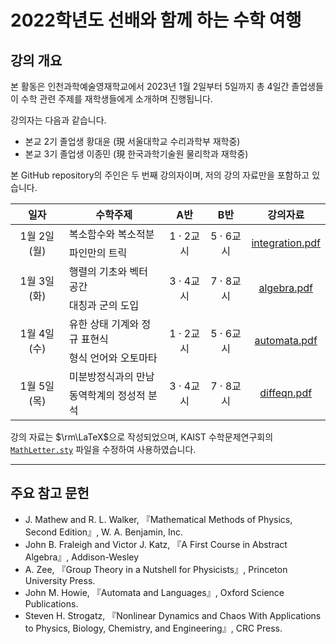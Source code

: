 # 2022학년도 선배와 함께 하는 수학 여행

## 강의 개요
본 활동은 인천과학예술영재학교에서 2023년 1월 2일부터 5일까지 총 4일간 졸업생들이 수학 관련 주제를 재학생들에게 소개하며 진행됩니다.

강의자는 다음과 같습니다.
* 본교 2기 졸업생 황대윤 (現 서울대학교 수리과학부 재학중)
* 본교 3기 졸업생 이종민 (現 한국과학기술원 물리학과 재학중)

본 GitHub repository의 주인은 두 번째 강의자이며, 저의 강의 자료만을 포함하고 있습니다.

<center>

<table>
  <thead>
    <tr>
      <th><center>일자</center></th>
      <th><center>수학주제</center></th>
      <th><center>A반</center></th>
      <th><center>B반</center></th>
      <th><center>강의자료</center></th>
    </tr>
  </thead>
  <tbody>
    <tr align="center">
      <td rowspan="2">1월 2일 (월)</td>
      <td align="left">복소함수와 복소적분</td>
      <td rowspan="2">1 · 2교시</td>
      <td rowspan="2">5 · 6교시</td>
      <td rowspan="2"><a href="https://github.com/absolux-jm/math-travel-2022/blob/main/day1-integration/integration.pdf">integration.pdf</a></td>
    </tr>
    <tr>
      <td>파인만의 트릭</td>
    </tr>
    <tr align="center">
      <td rowspan="2">1월 3일 (화)</td>
      <td align="left">행렬의 기초와 벡터 공간</td>
      <td rowspan="2">3 · 4교시</td>
      <td rowspan="2">7 · 8교시</td>
      <td rowspan="2"><a href="https://github.com/absolux-jm/math-travel-2022/blob/main/day2-algebra/algebra.pdf">algebra.pdf</a></td>
    </tr>
    <tr>
      <td>대칭과 군의 도입</td>
    </tr>
    <tr align="center">
      <td rowspan="2">1월 4일 (수)</td>
      <td align="left">유한 상태 기계와 정규 표현식</td>
      <td rowspan="2">1 · 2교시</td>
      <td rowspan="2">5 · 6교시</td>
      <td rowspan="2"><a href="https://github.com/absolux-jm/math-travel-2022/blob/main/day3-automata/automata.pdf">automata.pdf</a></td>
    </tr>
    <tr>
      <td>형식 언어와 오토마타</td>
    </tr>
    <tr align="center">
      <td rowspan="2">1월 5일 (목)</td>
      <td align="left">미분방정식과의 만남</td>
      <td rowspan="2">3 · 4교시</td>
      <td rowspan="2">7 · 8교시</td>
      <td rowspan="2"><a href="https://github.com/absolux-jm/math-travel-2022/blob/main/day4-diffeqn/diffeqn.pdf">diffeqn.pdf</a></td>
    </tr>
    <tr>
      <td>동역학계의 정성적 분석</td>
    </tr>
  </tbody>
</table>

</center>

강의 자료는 $\rm\LaTeX$으로 작성되었으며, KAIST 수학문제연구회의 [`MathLetter.sty`](https://github.com/msquare-kaist/mathletter-package) 파일을 수정하여 사용하였습니다.

--------------

## 주요 참고 문헌

* J. Mathew and R. L. Walker, 『Mathematical Methods of Physics, Second Edition』, W. A. Benjamin, Inc.
* John B. Fraleigh and Victor J. Katz, 『A First Course in Abstract Algebra』, Addison-Wesley
* A. Zee, 『Group Theory in a Nutshell for Physicists』, Princeton University Press.
* John M. Howie, 『Automata and Languages』, Oxford Science Publications.
* Steven H. Strogatz, 『Nonlinear Dynamics and Chaos With Applications to Physics, Biology, Chemistry, and Engineering』, CRC Press.